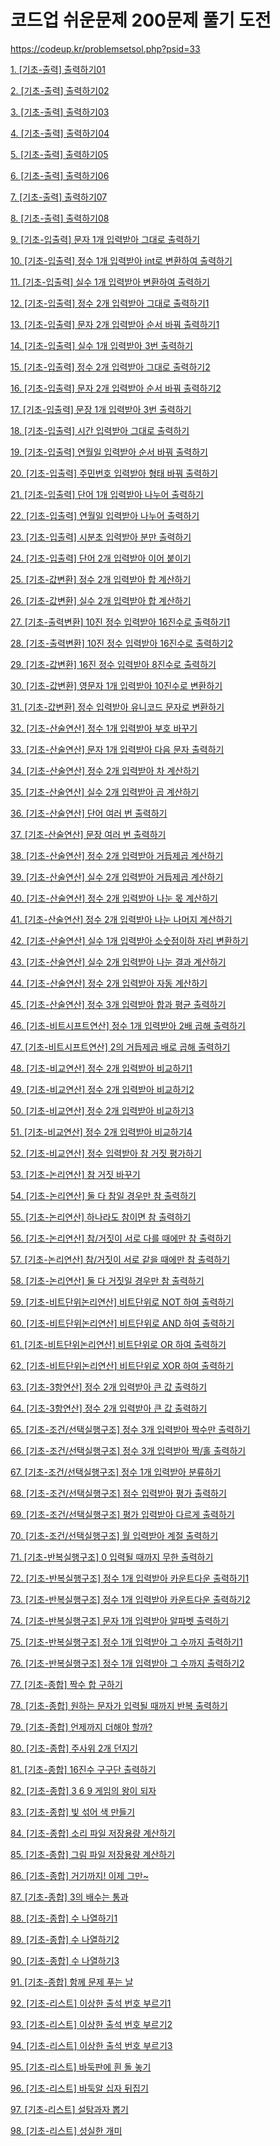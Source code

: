 # 코드업 쉬운문제 200문제 풀기 도전

https://codeup.kr/problemsetsol.php?psid=33

[1. \[기초-출력\] 출력하기01](https://codeup.kr/problem.php?id=6001) 

[2. \[기초-출력\] 출력하기02](https://codeup.kr/problem.php?id=6002)

[3. \[기초-출력\] 출력하기03](https://codeup.kr/problem.php?id=6003) 

[4. \[기초-출력\] 출력하기04](https://codeup.kr/problem.php?id=6004) 

[5. \[기초-출력\] 출력하기05](https://codeup.kr/problem.php?id=6005) 

[6. \[기초-출력\] 출력하기06](https://codeup.kr/problem.php?id=6006) 

[7. \[기초-출력\] 출력하기07](https://codeup.kr/problem.php?id=6007) 

[8. \[기초-출력\] 출력하기08](https://codeup.kr/problem.php?id=6008) 

[9. \[기초-입출력\]  문자 1개 입력받아 그대로 출력하기](https://codeup.kr/problem.php?id=6009) 

[10. \[기초-입출력\] 정수 1개 입력받아 int로 변환하여 출력하기](https://codeup.kr/problem.php?id=6010) 

[11. \[기초-입출력\] 실수 1개 입력받아 변환하여 출력하기](https://codeup.kr/problem.php?id=6011) 

[12. \[기초-입출력\] 정수 2개 입력받아 그대로 출력하기1](https://codeup.kr/problem.php?id=6012 )

[13. \[기초-입출력\] 문자 2개 입력받아 순서 바꿔 출력하기1](https://codeup.kr/problem.php?id=6013 )

[14. \[기초-입출력\] 실수 1개 입력받아 3번 출력하기](https://codeup.kr/problem.php?id=6014 )

[15. \[기초-입출력\] 정수 2개 입력받아 그대로 출력하기2](https://codeup.kr/problem.php?id=6015 )

[16. \[기초-입출력\] 문자 2개 입력받아 순서 바꿔 출력하기2](https://codeup.kr/problem.php?id=6016 )

[17. \[기초-입출력\] 문장 1개 입력받아 3번 출력하기](https://codeup.kr/problem.php?id=6017 )

[18. \[기초-입출력\] 시간 입력받아 그대로 출력하기](https://codeup.kr/problem.php?id=6018 )

[19. \[기초-입출력\] 연월일 입력받아 순서 바꿔 출력하기](https://codeup.kr/problem.php?id=6019 )

[20. \[기초-입출력\] 주민번호 입력받아 형태 바꿔 출력하기](https://codeup.kr/problem.php?id=6020 )

[21. \[기초-입출력\] 단어 1개 입력받아 나누어 출력하기](https://codeup.kr/problem.php?id=6021)

[22. \[기초-입출력\] 연월일 입력받아 나누어 출력하기](https://codeup.kr/problem.php?id=6022)

[23. \[기초-입출력\] 시분초 입력받아 분만 출력하기](https://codeup.kr/problem.php?id=6023)

[24. \[기초-입출력\] 단어 2개 입력받아 이어 붙이기](https://codeup.kr/problem.php?id=6024)

[25. \[기초-값변환\] 정수 2개 입력받아 합 계산하기](https://codeup.kr/problem.php?id=6025)

[26. \[기초-값변환\] 실수 2개 입력받아 합 계산하기](https://codeup.kr/problem.php?id=6026)

[27. \[기초-출력변환\] 10진 정수 입력받아 16진수로 출력하기1](https://codeup.kr/problem.php?id=6027)

[28. \[기초-출력변환\] 10진 정수 입력받아 16진수로 출력하기2](https://codeup.kr/problem.php?id=6028)

[29. \[기초-값변환\] 16진 정수 입력받아 8진수로 출력하기](https://codeup.kr/problem.php?id=6029)

[30. \[기초-값변환\] 영문자 1개 입력받아 10진수로 변환하기](https://codeup.kr/problem.php?id=6030)

[31. \[기초-값변환\] 정수 입력받아 유니코드 문자로 변환하기](https://codeup.kr/problem.php?id=6031)

[32. \[기초-산술연산\] 정수 1개 입력받아 부호 바꾸기](https://codeup.kr/problem.php?id=6032)

[33. \[기초-산술연산\] 문자 1개 입력받아 다음 문자 출력하기](https://codeup.kr/problem.php?id=6033)

[34. \[기초-산술연산\] 정수 2개 입력받아 차 계산하기](https://codeup.kr/problem.php?id=6034)

[35. \[기초-산술연산\] 실수 2개 입력받아 곱 계산하기](https://codeup.kr/problem.php?id=6035)

[36. \[기초-산술연산\] 단어 여러 번 출력하기](https://codeup.kr/problem.php?id=6036)

[37. \[기초-산술연산\] 문장 여러 번 출력하기](https://codeup.kr/problem.php?id=6037)

[38. \[기초-산술연산\] 정수 2개 입력받아 거듭제곱 계산하기](https://codeup.kr/problem.php?id=6038)

[39. \[기초-산술연산\] 실수 2개 입력받아 거듭제곱 계산하기](https://codeup.kr/problem.php?id=6039)

[40. \[기초-산술연산\] 정수 2개 입력받아 나눈 몫 계산하기](https://codeup.kr/problem.php?id=6040)

[41. \[기초-산술연산\] 정수 2개 입력받아 나눈 나머지 계산하기](https://codeup.kr/problem.php?id=6041)

[42. \[기초-산술연산\] 실수 1개 입력받아 소숫점이하 자리 변환하기](https://codeup.kr/problem.php?id=6042)

[43. \[기초-산술연산\] 실수 2개 입력받아 나눈 결과 계산하기](https://codeup.kr/problem.php?id=6043)

[44. \[기초-산술연산\] 정수 2개 입력받아 자동 계산하기](https://codeup.kr/problem.php?id=6044)

[45. \[기초-산술연산\] 정수 3개 입력받아 합과 평균 출력하기](https://codeup.kr/problem.php?id=6045)

[46. \[기초-비트시프트연산\] 정수 1개 입력받아 2배 곱해 출력하기](https://codeup.kr/problem.php?id=6046)

[47. \[기초-비트시프트연산\] 2의 거듭제곱 배로 곱해 출력하기](https://codeup.kr/problem.php?id=6047)

[48. \[기초-비교연산\] 정수 2개 입력받아 비교하기1](https://codeup.kr/problem.php?id=6048)

[49. \[기초-비교연산\] 정수 2개 입력받아 비교하기2](https://codeup.kr/problem.php?id=6049)

[50. \[기초-비교연산\] 정수 2개 입력받아 비교하기3](https://codeup.kr/problem.php?id=6050)

[51. \[기초-비교연산\] 정수 2개 입력받아 비교하기4](https://codeup.kr/problem.php?id=6051)

[52. \[기초-비교연산\] 정수 입력받아 참 거짓 평가하기](https://codeup.kr/problem.php?id=6052)

[53. \[기초-논리연산\] 참 거짓 바꾸기](https://codeup.kr/problem.php?id=6053)

[54. \[기초-논리연산\] 둘 다 참일 경우만 참 출력하기](https://codeup.kr/problem.php?id=6054)

[55. \[기초-논리연산\] 하나라도 참이면 참 출력하기](https://codeup.kr/problem.php?id=6055)

[56. \[기초-논리연산\] 참/거짓이 서로 다를 때에만 참 출력하기](https://codeup.kr/problem.php?id=6056)

[57. \[기초-논리연산\] 참/거짓이 서로 같을 때에만 참 출력하기](https://codeup.kr/problem.php?id=6057)

[58. \[기초-논리연산\] 둘 다 거짓일 경우만 참 출력하기](https://codeup.kr/problem.php?id=6058)

[59. \[기초-비트단위논리연산\] 비트단위로 NOT 하여 출력하기](https://codeup.kr/problem.php?id=6059)

[60. \[기초-비트단위논리연산\] 비트단위로 AND 하여 출력하기](https://codeup.kr/problem.php?id=6060)

[61. \[기초-비트단위논리연산\] 비트단위로 OR 하여 출력하기](https://codeup.kr/problem.php?id=6061)

[62. \[기초-비트단위논리연산\] 비트단위로 XOR 하여 출력하기](https://codeup.kr/problem.php?id=6062)

[63. \[기초-3항연산\] 정수 2개 입력받아 큰 값 출력하기](https://codeup.kr/problem.php?id=6063)

[64. \[기초-3항연산\] 정수 2개 입력받아 큰 값 출력하기](https://codeup.kr/problem.php?id=6064)

[65. \[기초-조건/선택실행구조\] 정수 3개 입력받아 짝수만 출력하기](https://codeup.kr/problem.php?id=6065)

[66. \[기초-조건/선택실행구조\] 정수 3개 입력받아 짝/홀 출력하기](https://codeup.kr/problem.php?id=6066)

[67. \[기초-조건/선택실행구조\] 정수 1개 입력받아 분류하기](https://codeup.kr/problem.php?id=6067)

[68. \[기초-조건/선택실행구조\] 점수 입력받아 평가 출력하기](https://codeup.kr/problem.php?id=6068)

[69. \[기초-조건/선택실행구조\] 평가 입력받아 다르게 출력하기](https://codeup.kr/problem.php?id=6069)

[70. \[기초-조건/선택실행구조\] 월 입력받아 계절 출력하기](https://codeup.kr/problem.php?id=6070)

[71. \[기초-반복실행구조\] 0 입력될 때까지 무한 출력하기](https://codeup.kr/problem.php?id=6071)

[72. \[기초-반복실행구조\] 정수 1개 입력받아 카운트다운 출력하기1](https://codeup.kr/problem.php?id=6072)

[73. \[기초-반복실행구조\] 정수 1개 입력받아 카운트다운 출력하기2](https://codeup.kr/problem.php?id=6073)

[74. \[기초-반복실행구조\] 문자 1개 입력받아 알파벳 출력하기](https://codeup.kr/problem.php?id=6074)

[75. \[기초-반복실행구조\] 정수 1개 입력받아 그 수까지 출력하기1](https://codeup.kr/problem.php?id=6075)

[76. \[기초-반복실행구조\] 정수 1개 입력받아 그 수까지 출력하기2](https://codeup.kr/problem.php?id=6076)

[77. \[기초-종합\] 짝수 합 구하기](https://codeup.kr/problem.php?id=6077)

[78. \[기초-종합\] 원하는 문자가 입력될 때까지 반복 출력하기](https://codeup.kr/problem.php?id=6078)

[79. \[기초-종합\] 언제까지 더해야 할까?](https://codeup.kr/problem.php?id=6079)

[80. \[기초-종합\] 주사위 2개 던지기](https://codeup.kr/problem.php?id=6080)

[81. \[기초-종합\] 16진수 구구단 출력하기](https://codeup.kr/problem.php?id=6081)

[82. \[기초-종합\] 3 6 9 게임의 왕이 되자](https://codeup.kr/problem.php?id=6082)

[83. \[기초-종합\] 빛 섞어 색 만들기](https://codeup.kr/problem.php?id=6083)

[84. \[기초-종합\] 소리 파일 저장용량 계산하기](https://codeup.kr/problem.php?id=6084)

[85. \[기초-종합\] 그림 파일 저장용량 계산하기](https://codeup.kr/problem.php?id=6085)

[86. \[기초-종합\] 거기까지! 이제 그만~](https://codeup.kr/problem.php?id=6086)

[87. \[기초-종합\] 3의 배수는 통과](https://codeup.kr/problem.php?id=6087)

[88. \[기초-종합\] 수 나열하기1](https://codeup.kr/problem.php?id=6088)

[89. \[기초-종합\] 수 나열하기2](https://codeup.kr/problem.php?id=6089)

[90. \[기초-종합\] 수 나열하기3](https://codeup.kr/problem.php?id=6090)

[91. \[기초-종합\] 함께 문제 푸는 날](https://codeup.kr/problem.php?id=6091)

[92. \[기초-리스트\] 이상한 출석 번호 부르기1](https://codeup.kr/problem.php?id=6092)

[93. \[기초-리스트\] 이상한 출석 번호 부르기2](https://codeup.kr/problem.php?id=6093)

[94. \[기초-리스트\] 이상한 출석 번호 부르기3](https://codeup.kr/problem.php?id=6094)

[95. \[기초-리스트\] 바둑판에 흰 돌 놓기](https://codeup.kr/problem.php?id=6095)

[96. \[기초-리스트\] 바둑알 십자 뒤집기](https://codeup.kr/problem.php?id=6096)

[97. \[기초-리스트\] 설탕과자 뽑기](https://codeup.kr/problem.php?id=6097)

[98. \[기초-리스트\] 성실한 개미](https://codeup.kr/problem.php?id=6098)

